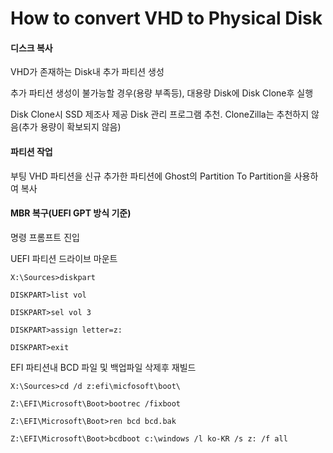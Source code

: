 How to convert VHD to Physical Disk
=============

#### 디스크 복사

VHD가 존재하는 Disk내 추가 파티션 생성

추가 파티션 생성이 불가능할 경우(용량 부족등), 대용량 Disk에 Disk Clone후 실행

Disk Clone시 SSD 제조사 제공 Disk 관리 프로그램 추천. CloneZilla는 추천하지 않음(추가 용량이 확보되지 않음)

#### 파티션 작업

부팅 VHD 파티션을 신규 추가한 파티션에 Ghost의 Partition To Partition을 사용하여 복사

#### MBR 복구(UEFI GPT 방식 기준)

명령 프롬프트 진입

UEFI 파티션 드라이브 마운트

    X:\Sources>diskpart

    DISKPART>list vol

    DISKPART>sel vol 3

    DISKPART>assign letter=z:

    DISKPART>exit

EFI 파티션내 BCD 파일 및 백업파일 삭제후 재빌드

    X:\Sources>cd /d z:efi\micfosoft\boot\

    Z:\EFI\Microsoft\Boot>bootrec /fixboot

    Z:\EFI\Microsoft\Boot>ren bcd bcd.bak

    Z:\EFI\Microsoft\Boot>bcdboot c:\windows /l ko-KR /s z: /f all    
